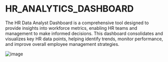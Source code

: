 # HR_ANALYTICS_DASHBOARD
The HR Data Analyst Dashboard is a comprehensive tool designed to provide insights into workforce metrics, enabling HR teams and management to make informed decisions. This dashboard consolidates and visualizes key HR data points, helping identify trends, monitor performance, and improve overall employee management strategies.

![image](https://github.com/user-attachments/assets/af18a204-e54b-4dcf-8717-58201b01c52c)
